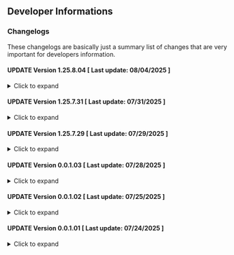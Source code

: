 ## Developer Informations
### Changelogs
These changelogs are basically just a summary list of changes that are very important for developers information.

#### UPDATE Version 1.25.8.04 [ Last update: 08/04/2025 ]
<details>
<summary>Click to expand</summary>

**[ COMMONS ]**
- Fixed typo
- Moved inline jQuery script(s) into separated function(s)

**[ DATABASE ]**
- Fixed some type of column in User database

**[ UI/UX ]**
- Added CSS elements
- Added navigation-buttons element
- Added admin-students page
- Added admin-lecturers page
- Added admin-seminars page
- Added admin-thesisdefenses page
- Added some functions in PageController controller
- Added some functions in SeminarController controller
- Added some functions in ThesisdefenseController controller
- Added some functions in UserController controller
- Fixed inconsistency margin-top in login-page
- Fixed tag `<a>` not shown properly
- Fixed admin navigation-sidebar
- Fixed some bugs
- Removed unused codes
- Moved schedule page into commons folder

**[ LARAVEL ]**
- Added encrypted data in User model
- Added user-role middleware
- Added middleware class for each user-role
- Added some routes
- Fixed codes logic
- Fixed code indentation and standardization
- Fixed redirected page into desired dashboard instead of default laravel after logged-in
- Removed unused files
- Removed unused codes

</details>

#### UPDATE Version 1.25.7.31 [ Last update: 07/31/2025 ]
<details>
<summary>Click to expand</summary>

**[ COMMONS ]**
- Updated UpdateQueryParam by added ResetParams to reset unnecessary parameter(s)

**[ DATABASE ]**
- Added Thesis Defense database

**[ UI/UX ]**
- Added CSS elements
- Added toast pop-up
- Added "oninput", "onchange", and "autofocus" attribute on input element and fixed some bugs when element added a new slot inside it
- Updated Seminar and Thesis Defense Flow image
- Updated login page
- Updated schedule page
- Fixed some bugs
- Fixed animations' path

**[ LARAVEL ]**
- Added PageController controller
- Added Thesisdefense model
- Added ThesisdefenseController controller
- Added UserController controller
- Updated routes by added classes and queries
- Fixed users are not redirected to the desired dashboard
- Fixed type page not as expected
- Fixed schedule page gives infinite loop if the semester is not available on the database
- Fixed letter element dynamically get username from database instead of just get current user session
- Fixed some bugs
- Renamed DateIndoFormatter into DateIndoFormatterController
- Removed unused codes

</details>

#### UPDATE Version 1.25.7.29 [ Last update: 07/29/2025 ]
<details>
<summary>Click to expand</summary>

**[ DATABASE ]**
- Fixed Seminar database for encrypted data

**[ UI/UX ]**
- Added CSS elements
- Added letter element
- Added "href" and "target" attribute on button element that acts like from tag `<a>`
- Fixed some bugs
- Updated requirements page

**[ LARAVEL ]**
- Added routes for registrationform and requirements
- Updated routes for dashboard with the needed method
- Updated Seminar model by enabling encrypted data
- Updated Seminar controller into usable function for showing page, creating, updating, deleting database, and so on
- Fixed dashboard page into active page (not a static page anymore)
- Removed unused codes

</details>

#### UPDATE Version 0.0.1.03 [ Last update: 07/28/2025 ]
<details>
<summary>Click to expand</summary>

**[ COMMONS ]**
- Updated PDF-viewer must be reset to default zoom before download it

**[ DATABASE ]**
- Added Seminar database

**[ UI/UX ]**
- Added registrationletter page
- Added activated navbar-button on registrationletter page
- Added letter-viewer element
- Fixed loading-text name based on app name
- Fixed default background button to none instead of white
- Fixed pages' padding when auto scroll engaged
- Fixed navigation button not activated on some pages

**[ LARAVEL ]**
- Added DateIndoFormatter controller
- Added registrationletter route
- Added Seminar model
- Added Seminar controller
- Fixed registration-form routes as what they should be
- Fixed typo
- Removed unused codes

</details>

#### UPDATE Version 0.0.1.02 [ Last update: 07/25/2025 ]
<details>
<summary>Click to expand</summary>

**[ DATABASE ]**
- Updated database migrations as needed

**[ UI/UX ]**
- Added CSS elements
- Added ipb-logo element
- Added input-wrapper element
- Added nav-link-dropdown element
- Added some colors
- Added dashboard page
- Added registration-form page
- Added flow page
- Added requirements page
- Added schedule page
- Updated app-layout as needed
- Updated login page as needed
- Updated register page as needed
- Updated button element as needed
- Updated nav-link element as needed
- Fixed some bugs
- Remove unused codes

**[ LARAVEL ]**
- Added routes
- Updated User model as needed
- Updated CreateNewUser as needed
- Updated AppLayout as needed
- Updated GuestLayout as needed
- Updated UserFactory as needed

</details>

#### UPDATE Version 0.0.1.01 [ Last update: 07/24/2025 ]
<details>
<summary>Click to expand</summary>

**[ COMMONS ]**
- Added README.md

**[ UI/UX ]**
- Added animation elements
- Added CSS elements
- Added images
- Added JavsScript elements

**[ LARAVEL ]**
- Added Laravel Framework
- Fixed code indentation and standardization
- Removed unused files

</details>